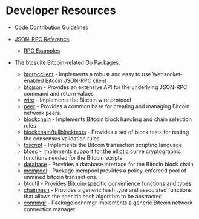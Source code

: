 # Developer Resources

* [Code Contribution Guidelines](https://github.com/btcsuite/btcd/tree/master/docs/code_contribution_guidelines.md)

* [JSON-RPC Reference](https://github.com/btcsuite/btcd/tree/master/docs/json_rpc_api.md)
  * [RPC Examples](https://github.com/btcsuite/btcd/tree/master/docs/json_rpc_api.md#ExampleCode)

* The btcsuite Bitcoin-related Go Packages:
  * [btcrpcclient](https://github.com/btcsuite/btcd/tree/master/rpcclient) - Implements a
    robust and easy to use Websocket-enabled Bitcoin JSON-RPC client
  * [btcjson](https://github.com/btcsuite/btcd/tree/master/btcjson) - Provides an extensive API
    for the underlying JSON-RPC command and return values
  * [wire](https://github.com/btcsuite/btcd/tree/master/wire) - Implements the
    Bitcoin wire protocol
  * [peer](https://github.com/btcsuite/btcd/tree/master/peer) -
    Provides a common base for creating and managing Bitcoin network peers.
  * [blockchain](https://github.com/btcsuite/btcd/tree/master/blockchain) -
    Implements Bitcoin block handling and chain selection rules
  * [blockchain/fullblocktests](https://github.com/btcsuite/btcd/tree/master/blockchain/fullblocktests) -
    Provides a set of block tests for testing the consensus validation rules
  * [txscript](https://github.com/btcsuite/btcd/tree/master/txscript) -
    Implements the Bitcoin transaction scripting language
  * [btcec](https://github.com/btcsuite/btcd/tree/master/btcec) - Implements
    support for the elliptic curve cryptographic functions needed for the
    Bitcoin scripts
  * [database](https://github.com/btcsuite/btcd/tree/master/database) -
    Provides a database interface for the Bitcoin block chain
  * [mempool](https://github.com/btcsuite/btcd/tree/master/mempool) -
    Package mempool provides a policy-enforced pool of unmined bitcoin
    transactions.
  * [btcutil](https://github.com/btcsuite/btcd/tree/master/btcutil) - Provides Bitcoin-specific
    convenience functions and types
  * [chainhash](https://github.com/btcsuite/btcd/tree/master/chaincfg/chainhash) -
    Provides a generic hash type and associated functions that allows the
    specific hash algorithm to be abstracted.
  * [connmgr](https://github.com/btcsuite/btcd/tree/master/connmgr) -
    Package connmgr implements a generic Bitcoin network connection manager.
